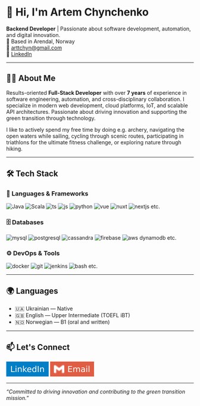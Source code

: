 # 👋 Hi, I'm Artem Chynchenko

**Backend Developer** | Passionate about software development, automation, and digital innovation.  
📍 Based in Arendal, Norway  
📧 [arttchyn@gmail.com](mailto:arttchyn@gmail.com)  
🔗 [LinkedIn](https://linkedin.com/in/artchyn)

---

## 🧑‍💻 About Me

Results-oriented **Full-Stack Developer** with over **7 years** of experience in software engineering, automation, and cross-disciplinary collaboration. I specialize in modern web development, cloud platforms, IoT, and scalable API architectures. Passionate about driving innovation and supporting the green transition through technology.

I like to actively spend my free time by doing e.g. archery, navigating the open waters while sailing, cycling through scenic routes, participating in triathlons for the ultimate fitness challenge, or exploring nature through hiking. 

---


## 🛠️ Tech Stack

### 🚀 Languages & Frameworks

![Java](https://skillicons.dev/icons?i=java)
![Scala](https://skillicons.dev/icons?i=scala)
![ts](https://skillicons.dev/icons?i=ts)
![js](https://skillicons.dev/icons?i=js)
![python](https://skillicons.dev/icons?i=python)
![vue](https://skillicons.dev/icons?i=vue)
![nuxt](https://skillicons.dev/icons?i=nuxtjs)
![nextjs](https://skillicons.dev/icons?i=nextjs)
etc.

### 🗄️ Databases

![mysql](https://skillicons.dev/icons?i=mysql)
![postgresql](https://skillicons.dev/icons?i=postgresql)
![cassandra](https://skillicons.dev/icons?i=cassandra)
![firebase](https://skillicons.dev/icons?i=firebase)
![aws dynamodb](https://skillicons.dev/icons?i=dynamodb)
etc.

### ⚙️ DevOps & Tools

![docker](https://skillicons.dev/icons?i=docker)
![git](https://skillicons.dev/icons?i=git)
![jenkins](https://skillicons.dev/icons?i=jenkins)
![bash](https://skillicons.dev/icons?i=bash)
etc.

---

## 🌍 Languages

- 🇺🇦 Ukrainian — Native  
- 🇬🇧 English — Upper Intermediate (TOEFL iBT)  
- 🇳🇴 Norwegian — B1 (oral and written)

---

## 📫 Let's Connect

[![LinkedIn](https://raw.githubusercontent.com/artchyn/artchyn.github.io/refs/heads/main/LinkedIn.svg)](https://linkedin.com/in/artchyn) [![Email](https://raw.githubusercontent.com/artchyn/artchyn.github.io/refs/heads/main/Email.svg)](mailto:arttchyn@gmail.com)

---

_“Committed to driving innovation and contributing to the green transition mission.”_
